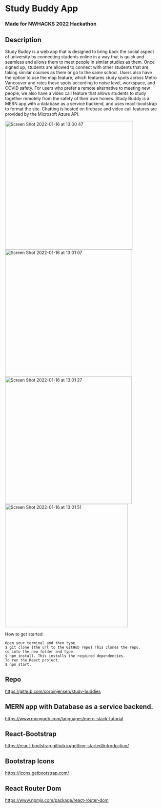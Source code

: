 # Study Buddy App

### Made for NWHACKS 2022 Hackathon

## Description

Study Buddy is a web app that is designed to bring back the social aspect of university by connecting students online in a way that is quick and seamless and allows them to meet people in similar studies as them. Once signed up, students are allowed to connect with other students that are taking similar courses as them or go to the same school. Users also have the option to use the map feature, which features study spots across Metro Vancouver and rates these spots according to noise level, workspace, and COVID safety. For users who prefer a remote alternative to meeting new people, we also have a video call feature that allows students to study together remotely from the safety of their own homes. Study Buddy is a MERN app with a database as a service backend, and uses react-bootstrap to format the site. Chatting is hosted on firebase and video call features are provided by the Microsoft Azure API.

<img width="419" alt="Screen Shot 2022-01-16 at 13 00 47" src="https://user-images.githubusercontent.com/7061255/149677934-48d55e4f-5390-45fb-b65c-9c6a887a6fed.png">

<img width="416" alt="Screen Shot 2022-01-16 at 13 01 07" src="https://user-images.githubusercontent.com/7061255/149677940-7359f35f-38ab-4638-b11b-e0d191274dbc.png">

<img width="415" alt="Screen Shot 2022-01-16 at 13 01 27" src="https://user-images.githubusercontent.com/7061255/149677941-be0e676d-0a04-4cbe-a9d2-57553b3d104b.png">

<img width="402" alt="Screen Shot 2022-01-16 at 13 01 51" src="https://user-images.githubusercontent.com/7061255/149677945-2730423d-5300-430b-96cd-cc0bbf0a6a03.png">

  
How to get started:

```
Open your terminal and then type. 
$ git clone {the url to the GitHub repo} This clones the repo.
cd into the new folder and type. 
$ npm install. This installs the required dependencies.
To run the React project. 
$ npm start.
```

## Repo
https://github.com/corbinjensen/study-buddies

## MERN app with Database as a service backend.
https://www.mongodb.com/languages/mern-stack-tutorial

## React-Bootstrap
https://react-bootstrap.github.io/getting-started/introduction/

## Bootstrap Icons
https://icons.getbootstrap.com/ 

## React Router Dom
https://www.npmjs.com/package/react-router-dom



